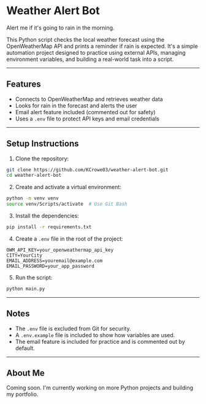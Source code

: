 
# Weather Alert Bot

Alert me if it's going to rain in the morning.

This Python script checks the local weather forecast using the OpenWeatherMap API and prints a reminder if rain is expected. It's a simple automation project designed to practice using external APIs, managing environment variables, and building a real-world task into a script.

---

## Features

- Connects to OpenWeatherMap and retrieves weather data
- Looks for rain in the forecast and alerts the user
- Email alert feature included (commented out for safety)
- Uses a `.env` file to protect API keys and email credentials

---

## Setup Instructions

1. Clone the repository:

```bash
git clone https://github.com/KCrowe03/weather-alert-bot.git
cd weather-alert-bot
```

2. Create and activate a virtual environment:

```bash
python -m venv venv
source venv/Scripts/activate  # Use Git Bash
```

3. Install the dependencies:

```bash
pip install -r requirements.txt
```

4. Create a `.env` file in the root of the project:

```
OWM_API_KEY=your_openweathermap_api_key
CITY=YourCity
EMAIL_ADDRESS=youremail@example.com
EMAIL_PASSWORD=your_app_password
```

5. Run the script:

```bash
python main.py
```

---

## Notes

- The `.env` file is excluded from Git for security.
- A `.env.example` file is included to show how variables are used.
- The email feature is included for practice and is commented out by default.

---

## About Me

Coming soon. I'm currently working on more Python projects and building my portfolio.